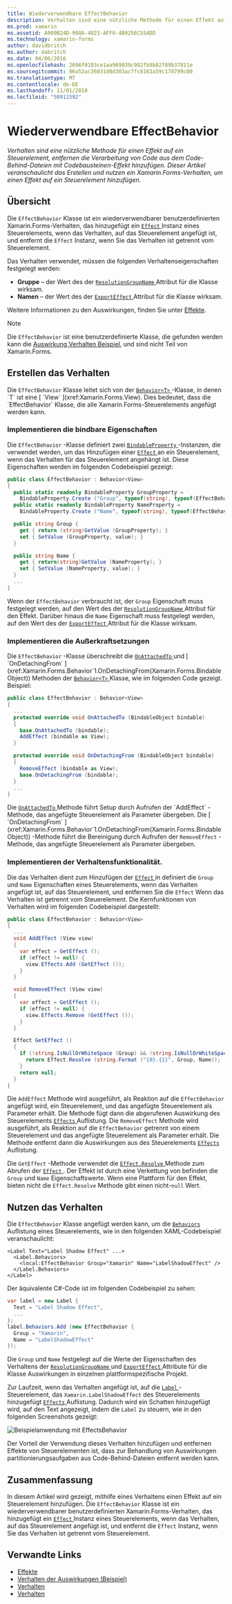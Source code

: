 ```yaml
---
title: Wiederverwendbare EffectBehavior
description: Verhalten sind eine nützliche Methode für einen Effekt auf ein Steuerelement, entfernen die Verarbeitung von Code aus dem Code-Behind-Dateien mit Codebausteinen-Effekt hinzufügen. Dieser Artikel veranschaulicht das Erstellen und nutzen ein Xamarin.Forms-Verhalten, um einen Effekt auf ein Steuerelement hinzufügen.
ms.prod: xamarin
ms.assetid: A909B24D-960A-4023-AFF6-4B9256C55ADD
ms.technology: xamarin-forms
author: davidbritch
ms.author: dabritch
ms.date: 04/06/2016
ms.openlocfilehash: 2696f0103ce1aa969039c982fb9b82f89b37811e
ms.sourcegitcommit: 06a52ac36031d0d303ac7fc8163a59c178799c80
ms.translationtype: MT
ms.contentlocale: de-DE
ms.lasthandoff: 11/01/2018
ms.locfileid: "50911592"
---
```

# <a name="reusable-effectbehavior"></a>Wiederverwendbare EffectBehavior

_Verhalten sind eine nützliche Methode für einen Effekt auf ein Steuerelement, entfernen die Verarbeitung von Code aus dem Code-Behind-Dateien mit Codebausteinen-Effekt hinzufügen. Dieser Artikel veranschaulicht das Erstellen und nutzen ein Xamarin.Forms-Verhalten, um einen Effekt auf ein Steuerelement hinzufügen._

## <a name="overview"></a>Übersicht

Die `EffectBehavior` Klasse ist ein wiederverwendbarer benutzerdefinierten Xamarin.Forms-Verhalten, das hinzugefügt ein [ `Effect` ](xref:Xamarin.Forms.Effect) Instanz eines Steuerelements, wenn das Verhalten, auf das Steuerelement angefügt ist, und entfernt die `Effect` Instanz, wenn Sie das Verhalten ist getrennt vom Steuerelement.

Das Verhalten verwendet, müssen die folgenden Verhaltenseigenschaften festgelegt werden:

- **Gruppe** – der Wert des der [ `ResolutionGroupName` ](xref:Xamarin.Forms.ResolutionGroupNameAttribute) Attribut für die Klasse wirksam.
- **Namen** – der Wert des der [ `ExportEffect` ](xref:Xamarin.Forms.ExportEffectAttribute) Attribut für die Klasse wirksam.

Weitere Informationen zu den Auswirkungen, finden Sie unter [Effekte](~/xamarin-forms/app-fundamentals/effects/index.md).

> [!NOTE]
> Die `EffectBehavior` ist eine benutzerdefinierte Klasse, die gefunden werden kann die [Auswirkung Verhalten Beispiel](https://developer.xamarin.com/samples/xamarin-forms/behaviors/effectbehavior/), und sind nicht Teil von Xamarin.Forms.

## <a name="creating-the-behavior"></a>Erstellen das Verhalten

Die `EffectBehavior` Klasse leitet sich von der [ `Behavior<T>` ](xref:Xamarin.Forms.Behavior`1) -Klasse, in denen `T` ist eine [ `View` ](xref:Xamarin.Forms.View). Dies bedeutet, dass die `EffectBehavior` Klasse, die alle Xamarin.Forms-Steuerelements angefügt werden kann.

### <a name="implementing-bindable-properties"></a>Implementieren die bindbare Eigenschaften

Die `EffectBehavior` -Klasse definiert zwei [ `BindableProperty` ](xref:Xamarin.Forms.BindableProperty) -Instanzen, die verwendet werden, um das Hinzufügen einer [ `Effect` ](xref:Xamarin.Forms.Effect) an ein Steuerelement, wenn das Verhalten für das Steuerelement angehängt ist. Diese Eigenschaften werden im folgenden Codebeispiel gezeigt:

```csharp
public class EffectBehavior : Behavior<View>
{
  public static readonly BindableProperty GroupProperty =
    BindableProperty.Create ("Group", typeof(string), typeof(EffectBehavior), null);
  public static readonly BindableProperty NameProperty =
    BindableProperty.Create ("Name", typeof(string), typeof(EffectBehavior), null);

  public string Group {
    get { return (string)GetValue (GroupProperty); }
    set { SetValue (GroupProperty, value); }
  }

  public string Name {
    get { return(string)GetValue (NameProperty); }
    set { SetValue (NameProperty, value); }
  }
  ...
}
```

Wenn der `EffectBehavior` verbraucht ist, der `Group` Eigenschaft muss festgelegt werden, auf den Wert des der [ `ResolutionGroupName` ](xref:Xamarin.Forms.ResolutionGroupNameAttribute) Attribut für den Effekt. Darüber hinaus die `Name` Eigenschaft muss festgelegt werden, auf den Wert des der [ `ExportEffect` ](xref:Xamarin.Forms.ExportEffectAttribute) Attribut für die Klasse wirksam.

### <a name="implementing-the-overrides"></a>Implementieren die Außerkraftsetzungen

Die `EffectBehavior` -Klasse überschreibt die [ `OnAttachedTo` ](xref:Xamarin.Forms.Behavior`1.OnAttachedTo(Xamarin.Forms.BindableObject)) und [ `OnDetachingFrom` ](xref:Xamarin.Forms.Behavior`1.OnDetachingFrom(Xamarin.Forms.BindableObject)) Methoden der [ `Behavior<T>` ](xref:Xamarin.Forms.Behavior`1) Klasse, wie im folgenden Code gezeigt. Beispiel:

```csharp
public class EffectBehavior : Behavior<View>
{
  ...
  protected override void OnAttachedTo (BindableObject bindable)
  {
    base.OnAttachedTo (bindable);
    AddEffect (bindable as View);
  }

  protected override void OnDetachingFrom (BindableObject bindable)
  {
    RemoveEffect (bindable as View);
    base.OnDetachingFrom (bindable);
  }
  ...
}
```

Die [ `OnAttachedTo` ](xref:Xamarin.Forms.Behavior`1.OnAttachedTo(Xamarin.Forms.BindableObject)) Methode führt Setup durch Aufrufen der `AddEffect` -Methode, das angefügte Steuerelement als Parameter übergeben. Die [ `OnDetachingFrom` ](xref:Xamarin.Forms.Behavior`1.OnDetachingFrom(Xamarin.Forms.BindableObject)) -Methode führt die Bereinigung durch Aufrufen der `RemoveEffect` -Methode, das angefügte Steuerelement als Parameter übergeben.

### <a name="implementing-the-behavior-functionality"></a>Implementieren der Verhaltensfunktionalität.

Die das Verhalten dient zum Hinzufügen der [ `Effect` ](xref:Xamarin.Forms.Effect) in definiert die `Group` und `Name` Eigenschaften eines Steuerelements, wenn das Verhalten angefügt ist, auf das Steuerelement, und entfernen Sie die `Effect` Wenn das Verhalten ist getrennt vom Steuerelement. Die Kernfunktionen von Verhalten wird im folgenden Codebeispiel dargestellt:

```csharp
public class EffectBehavior : Behavior<View>
{
  ...
  void AddEffect (View view)
  {
    var effect = GetEffect ();
    if (effect != null) {
      view.Effects.Add (GetEffect ());
    }
  }

  void RemoveEffect (View view)
  {
    var effect = GetEffect ();
    if (effect != null) {
      view.Effects.Remove (GetEffect ());
    }
  }

  Effect GetEffect ()
  {
    if (!string.IsNullOrWhiteSpace (Group) && !string.IsNullOrWhiteSpace (Name)) {
      return Effect.Resolve (string.Format ("{0}.{1}", Group, Name));
    }
    return null;
  }
}
```

Die `AddEffect` Methode wird ausgeführt, als Reaktion auf die `EffectBehavior` angefügt wird, ein Steuerelement, und das angefügte Steuerelement als Parameter erhält. Die Methode fügt dann die abgerufenen Auswirkung des Steuerelements [ `Effects` ](xref:Xamarin.Forms.Element.Effects) Auflistung. Die `RemoveEffect` Methode wird ausgeführt, als Reaktion auf die `EffectBehavior` getrennt von einem Steuerelement und das angefügte Steuerelement als Parameter erhält. Die Methode entfernt dann die Auswirkungen aus des Steuerelements [ `Effects` ](xref:Xamarin.Forms.Element.Effects) Auflistung.

Die `GetEffect` -Methode verwendet die [ `Effect.Resolve` ](xref:Xamarin.Forms.Effect.Resolve(System.String)) Methode zum Abrufen der [ `Effect` ](xref:Xamarin.Forms.Effect). Der Effekt ist durch eine Verkettung von befinden die `Group` und `Name` Eigenschaftswerte. Wenn eine Plattform für den Effekt, bieten nicht die `Effect.Resolve` Methode gibt einen nicht-`null` Wert.

## <a name="consuming-the-behavior"></a>Nutzen das Verhalten

Die `EffectBehavior` Klasse angefügt werden kann, um die [ `Behaviors` ](xref:Xamarin.Forms.VisualElement.Behaviors) Auflistung eines Steuerelements, wie in den folgenden XAML-Codebeispiel veranschaulicht:

```xaml
<Label Text="Label Shadow Effect" ...>
  <Label.Behaviors>
    <local:EffectBehavior Group="Xamarin" Name="LabelShadowEffect" />
  </Label.Behaviors>
</Label>
```

Der äquivalente C#-Code ist im folgenden Codebeispiel zu sehen:

```csharp
var label = new Label {
  Text = "Label Shadow Effect",
  ...
};
label.Behaviors.Add (new EffectBehavior {
  Group = "Xamarin",
  Name = "LabelShadowEffect"
});
```

Die `Group` und `Name` festgelegt auf die Werte der Eigenschaften des Verhaltens der [ `ResolutionGroupName` ](xref:Xamarin.Forms.ResolutionGroupNameAttribute) und [ `ExportEffect` ](xref:Xamarin.Forms.ExportEffectAttribute) Attribute für die Klasse Auswirkungen in einzelnen plattformspezifische Projekt.

Zur Laufzeit, wenn das Verhalten angefügt ist, auf die [ `Label` ](xref:Xamarin.Forms.Label) -Steuerelement, das `Xamarin.LabelShadowEffect` des Steuerelements hinzugefügt [ `Effects` ](xref:Xamarin.Forms.Element.Effects) Auflistung. Dadurch wird ein Schatten hinzugefügt wird, auf den Text angezeigt, indem die `Label` zu steuern, wie in den folgenden Screenshots gezeigt:

![](effect-behavior-images/screenshots.png "Beispielanwendung mit EffectsBehavior")

Der Vorteil der Verwendung dieses Verhalten hinzufügen und entfernen Effekte von Steuerelementen ist, dass zur Behandlung von Auswirkungen partitionierungsaufgaben aus Code-Behind-Dateien entfernt werden kann.

## <a name="summary"></a>Zusammenfassung

In diesem Artikel wird gezeigt, mithilfe eines Verhaltens einen Effekt auf ein Steuerelement hinzufügen. Die `EffectBehavior` Klasse ist ein wiederverwendbarer benutzerdefinierten Xamarin.Forms-Verhalten, das hinzugefügt ein [ `Effect` ](xref:Xamarin.Forms.Effect) Instanz eines Steuerelements, wenn das Verhalten, auf das Steuerelement angefügt ist, und entfernt die `Effect` Instanz, wenn Sie das Verhalten ist getrennt vom Steuerelement.


## <a name="related-links"></a>Verwandte Links

- [Effekte](~/xamarin-forms/app-fundamentals/effects/index.md)
- [Verhalten der Auswirkungen (Beispiel)](https://developer.xamarin.com/samples/xamarin-forms/behaviors/effectbehavior/)
- [Verhalten](xref:Xamarin.Forms.Behavior)
- [Verhalten<T>](xref:Xamarin.Forms.Behavior`1)
